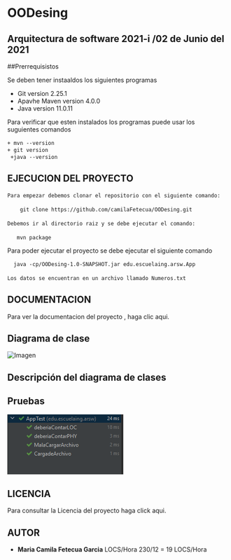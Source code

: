 # OODesing

## Arquitectura de software 2021-i /02 de Junio del 2021

 

##Prerrequisistos 

Se deben tener instaaldos los siguientes programas
  + Git version 2.25.1
  + Apavhe Maven version 4.0.0
  + Java version 11.0.11
  
 Para verificar que esten instalados los programas puede usar los suguientes comandos
 
    + mvn --version
    + git version
     +java --version
     
     
 ## EJECUCION DEL PROYECTO
    Para empezar debemos clonar el repositorio con el siguiente comando:

        git clone https://github.com/camilaFetecua/OODesing.git
 
    Debemos ir al directorio raiz y se debe ejecutar el comando:
 
       mvn package
       
    
   Para poder ejecutar el proyecto se debe ejecutar el siguiente comando 
   
      java -cp/OODesing-1.0-SNAPSHOT.jar edu.escuelaing.arsw.App
      
    Los datos se encuentran en un archivo llamado Numeros.txt
    
    
   ## DOCUMENTACION 
   
   Para ver la documentacion del proyecto , haga clic aqui.
   
  
## Diagrama de clase

![Imagen]()



## Descripción del diagrama de clases
 


## Pruebas 

![Imagen](https://github.com/camilaFetecua/CONTEO-LOC/blob/master/imagenes/pruebasarsw.PNG)

## LICENCIA
  Para consultar la Licencia del proyecto haga click aqui. 
  
## AUTOR
+ **Maria Camila Fetecua Garcia** LOCS/Hora 230/12 = 19 LOCS/Hora


